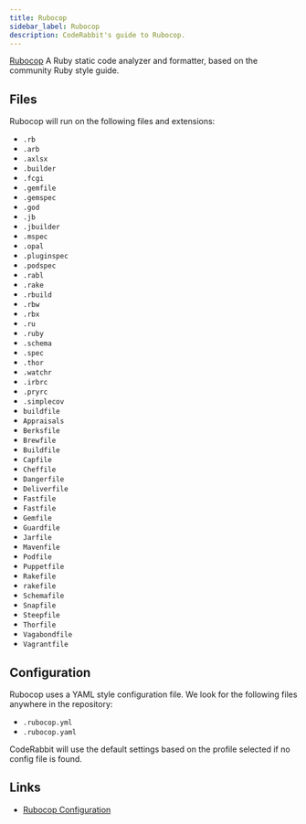```yaml
---
title: Rubocop
sidebar_label: Rubocop
description: CodeRabbit's guide to Rubocop.
---
```


[Rubocop](https://rubocop.org/) A Ruby static code analyzer and formatter, based on the community Ruby style guide.

## Files

Rubocop will run on the following files and extensions:

- `.rb`
- `.arb`
- `.axlsx`
- `.builder`
- `.fcgi`
- `.gemfile`
- `.gemspec`
- `.god`
- `.jb`
- `.jbuilder`
- `.mspec`
- `.opal`
- `.pluginspec`
- `.podspec`
- `.rabl`
- `.rake`
- `.rbuild`
- `.rbw`
- `.rbx`
- `.ru`
- `.ruby`
- `.schema`
- `.spec`
- `.thor`
- `.watchr`
- `.irbrc`
- `.pryrc`
- `.simplecov`
- `buildfile`
- `Appraisals`
- `Berksfile`
- `Brewfile`
- `Buildfile`
- `Capfile`
- `Cheffile`
- `Dangerfile`
- `Deliverfile`
- `Fastfile`
- `Fastfile`
- `Gemfile`
- `Guardfile`
- `Jarfile`
- `Mavenfile`
- `Podfile`
- `Puppetfile`
- `Rakefile`
- `rakefile`
- `Schemafile`
- `Snapfile`
- `Steepfile`
- `Thorfile`
- `Vagabondfile`
- `Vagrantfile`

## Configuration

Rubocop uses a YAML style configuration file. We look for the following files anywhere in the repository:

- `.rubocop.yml`
- `.rubocop.yaml`

CodeRabbit will use the default settings based on the profile selected if no config file is found.

## Links

- [Rubocop Configuration](https://docs.rubocop.org/rubocop/1.65/configuration.html/)
